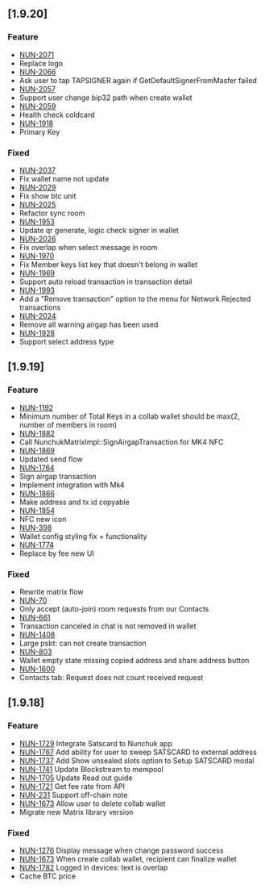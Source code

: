 ## [1.9.20]

### Feature

- [NUN-2071](https://nunchuck.atlassian.net/browse/NUN-2071)
- Replace logo
- [NUN-2066](https://nunchuck.atlassian.net/browse/NUN-2066)
- Ask user to tap TAPSIGNER again if GetDefaultSignerFromMasfer failed
- [NUN-2057](https://nunchuck.atlassian.net/browse/NUN-2057)
- Support user change bip32 path when create wallet
- [NUN-2059](https://nunchuck.atlassian.net/browse/NUN-2059)
- Health check coldcard
- [NUN-1918](https://nunchuck.atlassian.net/browse/NUN-1918)
- Primary Key

### Fixed

- [NUN-2037](https://nunchuck.atlassian.net/browse/NUN-2037)
- Fix wallet name not update
- [NUN-2029](https://nunchuck.atlassian.net/browse/NUN-2029)
- Fix show btc unit
- [NUN-2025](https://nunchuck.atlassian.net/browse/NUN-2025)
- Refactor sync room
- [NUN-1953](https://nunchuck.atlassian.net/browse/NUN-1953)
- Update qr generate, logic check signer in wallet
- [NUN-2026](https://nunchuck.atlassian.net/browse/NUN-2026)
- Fix overlap when select message in room
- [NUN-1970](https://nunchuck.atlassian.net/browse/NUN-1970)
- Fix Member keys list key that doesn't belong in wallet
- [NUN-1969](https://nunchuck.atlassian.net/browse/NUN-1969)
- Support auto reload transaction in transaction detail
- [NUN-1993](https://nunchuck.atlassian.net/browse/NUN-1993)
- Add a "Remove transaction" option to the menu for Network Rejected transactions
- [NUN-2024](https://nunchuck.atlassian.net/browse/NUN-2024)
- Remove all warning airgap has been used
- [NUN-1928](https://nunchuck.atlassian.net/browse/NUN-1928)
- Support select address type

## [1.9.19]

### Feature

- [NUN-1192](https://nunchuck.atlassian.net/browse/NUN-1192)
- Minimum number of Total Keys in a collab wallet should be max(2, number of members in room)
- [NUN-1882](https://nunchuck.atlassian.net/browse/NUN-1882)
- Call NunchukMatrixImpl::SignAirgapTransaction for MK4 NFC
- [NUN-1869](https://nunchuck.atlassian.net/browse/NUN-1869)
- Updated send flow
- [NUN-1764](https://nunchuck.atlassian.net/browse/NUN-1764)
- Sign airgap transaction
- Implement integration with Mk4
- [NUN-1866](https://nunchuck.atlassian.net/browse/NUN-1866)
- Make address and tx id copyable
- [NUN-1854](https://nunchuck.atlassian.net/browse/NUN-1854)
- NFC new icon
- [NUN-398](https://nunchuck.atlassian.net/browse/NUN-398)
- Wallet config styling fix + functionality
- [NUN-1774](https://nunchuck.atlassian.net/browse/NUN-1774)
- Replace by fee new UI

### Fixed

- Rewrite matrix flow
- [NUN-70](https://nunchuck.atlassian.net/browse/NUN-70)
- Only accept (auto-join) room requests from our Contacts
- [NUN-661](https://nunchuck.atlassian.net/browse/NUN-661)
- Transaction canceled in chat is not removed in wallet
- [NUN-1408](https://nunchuck.atlassian.net/browse/NUN-1408)
- Large psbt: can not create transaction
- [NUN-803](https://nunchuck.atlassian.net/browse/NUN-803)
- Wallet empty state missing copied address and share address button
- [NUN-1600](https://nunchuck.atlassian.net/browse/NUN-1600)
- Contacts tab: Request does not count received request

## [1.9.18]

### Feature

- [NUN-1729](https://nunchuck.atlassian.net/browse/NUN-1729)
  Integrate Satscard to Nunchuk app
- [NUN-1767](https://nunchuck.atlassian.net/browse/NUN-1767)
  Add ability for user to sweep SATSCARD to external address
- [NUN-1737](https://nunchuck.atlassian.net/browse/NUN-1737)
  Add Show unsealed slots option to Setup SATSCARD modal
- [NUN-1741](https://nunchuck.atlassian.net/browse/NUN-1741) Update Blockstream to mempool
- [NUN-1705](https://nunchuck.atlassian.net/browse/NUN-1705) Update Read out guide
- [NUN-1721](https://nunchuck.atlassian.net/browse/NUN-1721) Get fee rate from API
- [NUN-231](https://nunchuck.atlassian.net/browse/NUN-231) Support off-chain note
- [NUN-1673](https://nunchuck.atlassian.net/browse/NUN-1673) Allow user to delete collab wallet
- Migrate new Matrix library version

### Fixed

- [NUN-1276](https://nunchuck.atlassian.net/browse/NUN-1276) Display message when change password success
- [NUN-1673](https://nunchuck.atlassian.net/browse/NUN-1673) When create collab wallet, recipient can finalize wallet
- [NUN-1782](https://nunchuck.atlassian.net/browse/NUN-1782) Logged in devices: text is overlap
- Cache BTC price